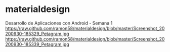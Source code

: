 # materialdesign
Desarrollo de Aplicaciones con Android - Semana 1
https://raw.github.com/ramon58/materialdesign/blob/master/Screenshot_20200930-185329_Petagram.jpg
https://raw.github.com/ramon58/materialdesign/blob/master/Screenshot_20200930-185339_Petagram.jpg
